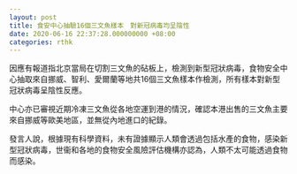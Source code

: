```yaml
---
layout: post
title: 食安中心抽驗16個三文魚樣本　對新冠病毒均呈陰性
date: 2020-06-16 22:37:28.000000000 +08:00
categories: rthk
---
```


因應有報道指北京當局在切割三文魚的砧板上，檢測到新型冠狀病毒，食物安全中心抽取來自挪威、智利、愛爾蘭等地共16個三文魚樣本作檢測，所有樣本對新型冠狀病毒呈陰性反應。

中心亦已審視近期冷凍三文魚從各地空運到港的情況，確認本港出售的三文魚主要來自挪威等歐美地區，並無從內地進口的紀錄。

發言人說，根據現有科學資料，未有證據顯示人類會透過包括水產的食物，感染新型冠狀病毒，世衞和各地的食物安全風險評估機構亦認為，人類不太可能透過食物而感染。

